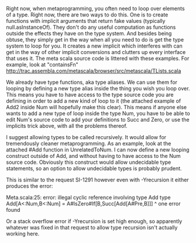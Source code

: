 Right now, when metaprogramming, you often need to loop over elements of a type.  Right now, there are two ways to do this.  One is to create functions with implicit arguments that return fake values (typically null.asInstanceOf).  They don't do any useful computation as functions outside the effects they have on the type system.  And besides being obtuse, they simply get in the way when all you need to do is get the type system to loop for you.  It creates a new implicit which interferes with can get in the way of other implicit conversions and clutters up every interface that uses it.  The meta scala source code is littered with these examples.
For example, look at "containsFn"
http://trac.assembla.com/metascala/browser/src/metascala/TLists.scala

We already have type functions, aka type aliases.  We can use them for looping by defining a new type alias inside the thing you wish you loop over.  This means you have to have access to the type source code you are defining in order to add a new kind of loop to it (the attached example of Add2 inside Num will hopefully make this clear).  This means if anyone else wants to add a new type of loop inside the type Num, you have to be able to edit Num's source code to add your definitions to Succ and Zero, or use the implicits trick above, with all the problems thereof.

I suggest allowing types to be called recursively.  It would allow for tremendously cleaner metaprogramming.  As an example, look at the attached #Add function in UnrelatedToNum.  I can now define a new looping construct outside of Add, and without having to have access to the Num source code.  Obviously this construct would allow undecidable type statements, so an option to allow undecidable types is probably prudent.

This is similar to the request SI-1291 however even with -Yrecursion it either produces the error:

Meta.scala:25: error: illegal cyclic reference involving type Add
  type Add[A<:Num,B<:Num] = A#IsZero#If[B,Succ[Add[A#Pre,B]]]
                                               ^
one error found

Or a stack overflow error if -Yrecursion is set high enough, so apparently whatever was fixed in that request to allow type recursion isn't actually working here.
